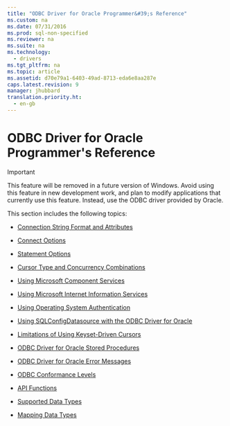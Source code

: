 ```yaml
---
title: "ODBC Driver for Oracle Programmer&#39;s Reference"
ms.custom: na
ms.date: 07/31/2016
ms.prod: sql-non-specified
ms.reviewer: na
ms.suite: na
ms.technology: 
  - drivers
ms.tgt_pltfrm: na
ms.topic: article
ms.assetid: d70e79a1-6403-49ad-8713-eda6e8aa287e
caps.latest.revision: 9
manager: jhubbard
translation.priority.ht: 
  - en-gb
---
```

# ODBC Driver for Oracle Programmer&#39;s Reference
> [!IMPORTANT]  
>  This feature will be removed in a future version of Windows. Avoid using this feature in new development work, and plan to modify applications that currently use this feature. Instead, use the ODBC driver provided by Oracle.  
  
 This section includes the following topics:  
  
-   [Connection String Format and Attributes](../content/Connection-String-Format-and-Attributes.md)  
  
-   [Connect Options](../content/Connect-Options.md)  
  
-   [Statement Options](../content/Statement-Options.md)  
  
-   [Cursor Type and Concurrency Combinations](../content/Cursor-Type-and-Concurrency-Combinations.md)  
  
-   [Using Microsoft Component Services](../content/Using-Microsoft-Component-Services.md)  
  
-   [Using Microsoft Internet Information Services](../content/Using-Microsoft-Internet-Information-Services.md)  
  
-   [Using Operating System Authentication](../content/Using-Operating-System-Authentication.md)  
  
-   [Using SQLConfigDatasource with the ODBC Driver for Oracle](../content/Using-SQLConfigDatasource-with-the-ODBC-Driver-for-Oracle.md)  
  
-   [Limitations of Using Keyset-Driven Cursors](../content/Limitations-of-Using-Keyset-Driven-Cursors.md)  
  
-   [ODBC Driver for Oracle Stored Procedures](../content/Stored-Procedures--ODBC-Driver-for-Oracle-.md)  
  
-   [ODBC Driver for Oracle Error Messages](../content/Error-Messages--ODBC-Driver-for-Oracle-.md)  
  
-   [ODBC Conformance Levels](../content/ODBC-Driver-for-Oracle-Conformance-Levels.md)  
  
-   [API Functions](../content/API-Functions--ODBC-Driver-for-Oracle-.md)  
  
-   [Supported Data Types](../content/Supported-Data-Types--ODBC-Driver-for-Oracle-.md)  
  
-   [Mapping Data Types](../content/Mapping-Data-Types--ODBC-Driver-for-Oracle-.md)